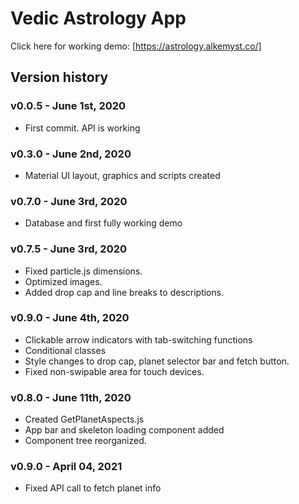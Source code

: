 # Vedic Astrology App

Click here for working demo: [https://astrology.alkemyst.co/]

## Version history

### v0.0.5 - June 1st, 2020

- First commit. API is working

### v0.3.0 - June 2nd, 2020

- Material UI layout, graphics and scripts created

### v0.7.0 - June 3rd, 2020

- Database and first fully working demo

### v0.7.5 - June 3rd, 2020

- Fixed particle.js dimensions.
- Optimized images.
- Added drop cap and line breaks to descriptions.

### v0.9.0 - June 4th, 2020

- Clickable arrow indicators with tab-switching functions
- Conditional classes
- Style changes to drop cap, planet selector bar and fetch button.
- Fixed non-swipable area for touch devices.

### v0.8.0 - June 11th, 2020

- Created GetPlanetAspects.js
- App bar and skeleton loading component added
- Component tree reorganized.

### v0.9.0 - April 04, 2021

- Fixed API call to fetch planet info
